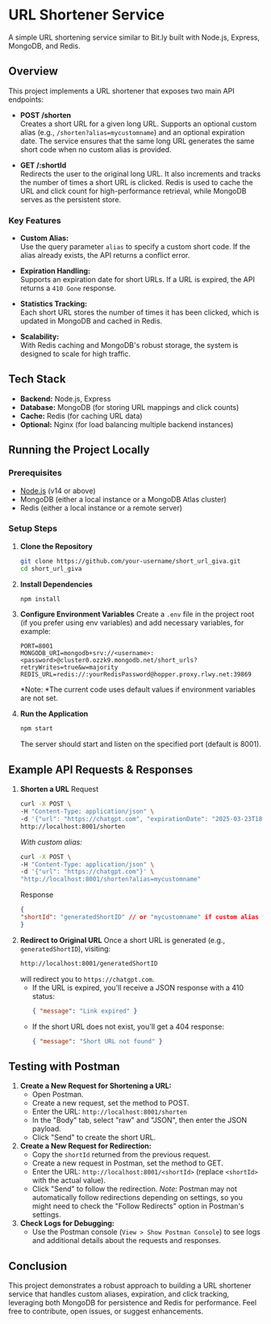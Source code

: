 # URL Shortener Service

A simple URL shortening service similar to Bit.ly built with Node.js, Express, MongoDB, and Redis.

## Overview

This project implements a URL shortener that exposes two main API endpoints:

- **POST /shorten**  
  Creates a short URL for a given long URL. Supports an optional custom alias (e.g., `/shorten?alias=mycustomname`) and an optional expiration date. The service ensures that the same long URL generates the same short code when no custom alias is provided.

- **GET /:shortId**  
  Redirects the user to the original long URL. It also increments and tracks the number of times a short URL is clicked. Redis is used to cache the URL and click count for high-performance retrieval, while MongoDB serves as the persistent store.

### Key Features

- **Custom Alias:**  
  Use the query parameter `alias` to specify a custom short code. If the alias already exists, the API returns a conflict error.

- **Expiration Handling:**  
  Supports an expiration date for short URLs. If a URL is expired, the API returns a `410 Gone` response.

- **Statistics Tracking:**  
  Each short URL stores the number of times it has been clicked, which is updated in MongoDB and cached in Redis.

- **Scalability:**  
  With Redis caching and MongoDB's robust storage, the system is designed to scale for high traffic.

## Tech Stack

- **Backend:** Node.js, Express
- **Database:** MongoDB (for storing URL mappings and click counts)
- **Cache:** Redis (for caching URL data)
- **Optional:** Nginx (for load balancing multiple backend instances)

## Running the Project Locally

### Prerequisites

- [Node.js](https://nodejs.org/) (v14 or above)
- MongoDB (either a local instance or a MongoDB Atlas cluster)
- Redis (either a local instance or a remote server)

### Setup Steps

1. **Clone the Repository**

   ```bash
   git clone https://github.com/your-username/short_url_giva.git
   cd short_url_giva
   ```
2. **Install Dependencies**
   ```bash
   npm install
   ```
3. **Configure Environment Variables**
   Create a `.env` file in the project root (if you prefer using env variables) and add necessary variables, for example:
   ```env
   PORT=8001
   MONGODB_URI=mongodb+srv://<username>:<password>@cluster0.ozzk9.mongodb.net/short_urls?retryWrites=true&w=majority
   REDIS_URL=redis://:yourRedisPassword@hopper.proxy.rlwy.net:39869
   ```
   *Note: *The current code uses default values if environment variables are not set.
4. **Run the Application**
   ```bash
   npm start
   ```
   The server should start and listen on the specified port (default is 8001).
## Example API Requests & Responses
1. **Shorten a URL**
   Request
   ```bash
   curl -X POST \
   -H "Content-Type: application/json" \
   -d '{"url": "https://chatgpt.com", "expirationDate": "2025-03-23T18:03:00Z"}' \
   http://localhost:8001/shorten
   ```
   *With custom alias:*
   ```bash
   curl -X POST \
   -H "Content-Type: application/json" \
   -d '{"url": "https://chatgpt.com"}' \
   "http://localhost:8001/shorten?alias=mycustomname"
   ```
   Response
   ```json
   {
   "shortId": "generatedShortID" // or "mycustomname" if custom alias was used
   }
   ```
2. **Redirect to Original URL**
   Once a short URL is generated (e.g., `generatedShortID`), visiting:
   ```bash
   http://localhost:8001/generatedShortID
   ```
   will redirect you to `https://chatgpt.com`.
   - If the URL is expired, you'll receive a JSON response with a 410 status:
     ```json
     { "message": "Link expired" }
     ```
   - If the short URL does not exist, you'll get a 404 response:
     ```json
     { "message": "Short URL not found" }
     ```

## Testing with Postman
1. **Create a New Request for Shortening a URL:**
   - Open Postman.
   - Create a new request, set the method to POST.
   - Enter the URL: `http://localhost:8001/shorten`
   - In the "Body" tab, select "raw" and "JSON", then enter the JSON payload.
   - Click "Send" to create the short URL.
2. **Create a New Request for Redirection:**
   - Copy the `shortId` returned from the previous request.
   - Create a new request in Postman, set the method to GET.
   - Enter the URL: `http://localhost:8001/<shortId>` (replace `<shortId>` with the actual value).
   - Click "Send" to follow the redirection.
   *Note:* Postman may not automatically follow redirections depending on settings, so you might need to check the "Follow Redirects" option in Postman's settings.
3. **Check Logs for Debugging:**
   - Use the Postman console (`View > Show Postman Console`) to see logs and additional details about the requests and responses.
     
## Conclusion
This project demonstrates a robust approach to building a URL shortener service that handles custom aliases, expiration, and click tracking, leveraging both MongoDB for persistence and Redis for performance. Feel free to contribute, open issues, or suggest enhancements.
